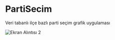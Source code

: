 # PartiSecim
Veri tabanlı ilçe bazlı parti seçim grafik uygulaması

![Ekran Alıntısı 2](https://github.com/user-attachments/assets/bd3c7a17-7008-46e3-8c21-29933c2fa002)
